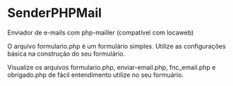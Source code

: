 # SenderPHPMail
Enviador de e-mails com php-mailler (compatível com locaweb)


O arquivo formulario.php é um formulário simples. Utilize as configurações básica na construção do seu formulário.

Visualize os arquivos formulario.php, enviar-email.php, fnc_email.php e obrigado.php de fácil entendimento utilize no seu formuário.
